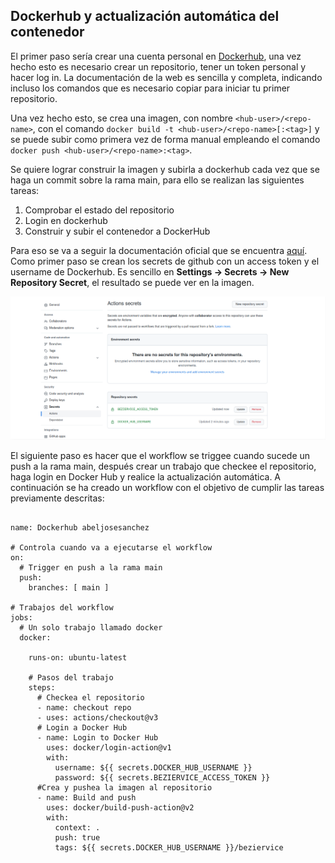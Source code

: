## Dockerhub y actualización automática del contenedor

El primer paso sería crear una cuenta personal en [Dockerhub](https://hub.docker.com/), una vez hecho esto es necesario crear un repositorio, tener un token personal y hacer log in. La documentación de la web es sencilla y completa, indicando incluso los comandos que es necesario copiar para iniciar tu primer repositorio.

Una vez hecho esto, se crea una imagen, con nombre ```<hub-user>/<repo-name>```, con el comando ```docker build -t <hub-user>/<repo-name>[:<tag>]``` y se puede subir como primera vez de forma manual empleando el comando ```docker push <hub-user>/<repo-name>:<tag>```.

Se quiere lograr construir la imagen y subirla a dockerhub cada vez que se haga un commit sobre la rama main, para ello se realizan las siguientes tareas:

1. Comprobar el estado del repositorio
2. Login en dockerhub
3. Construir y subir el contenedor a DockerHub

Para eso se va a seguir la documentación oficial que se encuentra [aquí](https://docs.docker.com/ci-cd/github-actions/#set-up-a-docker-project). Como primer paso se crean los secrets de github con un access token y el username de Dockerhub. Es sencillo en **Settings -> Secrets -> New Repository Secret**, el resultado se puede ver en la imagen.

![](./github-secret.png)

El siguiente paso es hacer que el workflow se triggee cuando sucede un push a la rama main, después crear un trabajo que checkee el repositorio, haga login en Docker Hub y realice la actualización automática. A continuación se ha creado un workflow con el objetivo de cumplir las tareas previamente descritas:

```

name: Dockerhub abeljosesanchez

# Controla cuando va a ejecutarse el workflow
on:
  # Trigger en push a la rama main
  push:
    branches: [ main ]

# Trabajos del workflow
jobs:
  # Un solo trabajo llamado docker
  docker:
    
    runs-on: ubuntu-latest

    # Pasos del trabajo
    steps:
      # Checkea el repositorio
      - name: checkout repo
      - uses: actions/checkout@v3
      # Login a Docker Hub
      - name: Login to Docker Hub
        uses: docker/login-action@v1
        with:
          username: ${{ secrets.DOCKER_HUB_USERNAME }}
          password: ${{ secrets.BEZIERVICE_ACCESS_TOKEN }}
      #Crea y pushea la imagen al repositorio
      - name: Build and push
        uses: docker/build-push-action@v2
        with:
          context: .
          push: true
          tags: ${{ secrets.DOCKER_HUB_USERNAME }}/beziervice
```
